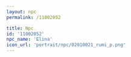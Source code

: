 ```yaml
---
layout: npc
permalink: /11002052

title: Npc
id: '11002052'
npc_name: 'Elina'
icon_url: 'portrait/npc/02010021_rumi_p.png'
---
```

